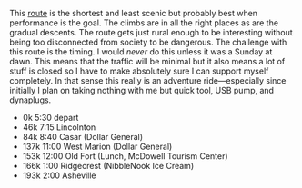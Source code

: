 This [route](https://ridewithgps.com/routes/50948539) is the shortest and least scenic but probably best when performance is the goal. The climbs are in all the right places as are the gradual descents. The route gets just rural enough to be interesting without being too disconnected from society to be dangerous. The challenge with this route is the timing. I would *never* do this unless it was a Sunday at dawn. This means that the traffic will be minimal but it also means a lot of stuff is closed so I have to make absolutely sure I can support myself completely. In that sense this really is an adventure ride—especially since initially I plan on taking nothing with me but quick tool, USB pump, and dynaplugs.

- 0k 5:30 depart
- 46k 7:15 Lincolnton
- 84k 8:40 Casar (Dollar General)
- 137k 11:00 West Marion (Dollar General)
- 153k 12:00 Old Fort (Lunch, McDowell Tourism Center)
- 166k 1:00 Ridgecrest (NibbleNook Ice Cream)
- 193k 2:00 Asheville
